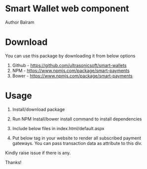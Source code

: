﻿# Smart Wallet web component


Author
Balram

# Download
You can use this package by downloading it from below options

1. Github - https://github.com/ultrasonicsoft/smart-wallets
2. NPM - https://www.npmjs.com/package/smart-payments
3. Bower - https://www.npmjs.com/package/smart-payments


# Usage
1. Install/download package
2. Run NPM Install/bower install command to install dependencies
2. Include below files in index.html/default.aspx
    <!-- Smart Payment Web component plug and play -->
    <script src="/Smart-Payments/public/app.js"></script>
    <script src="/Smart-Payments/public/directives/smartPayments/smartPaymentsCtrl.js"></script>
    
3. Put below tag in your website to render all subscribed payment gateways. You can pass transaction data as attribute to this div. 
    <div smart-payments data="data"></div>

Kindly raise issue if there is any.

Thanks!
